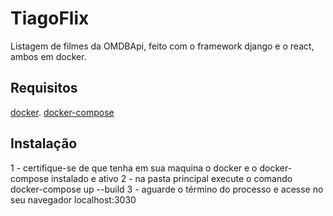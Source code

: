 # TiagoFlix
Listagem de filmes da OMDBApi, feito com o framework django e o react, ambos em docker.

## Requisitos
[docker](https://www.docker.com/get-started).
[docker-compose](https://docs.docker.com/compose/)

## Instalação
1 - certifique-se de que tenha em sua maquina o docker e o docker-compose instalado e ativo
2 - na pasta principal execute o comando docker-compose up --build
3 - aguarde o término do processo e acesse no seu navegador localhost:3030
